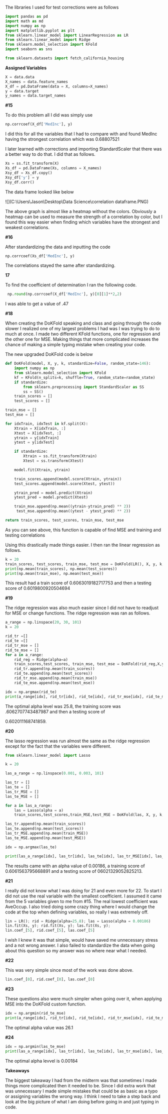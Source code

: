 The libraries I used for test corrections were as follows 

```python
import pandas as pd 
import math as md
import numpy as np
import matplotlib.pyplot as plt
from sklearn.linear_model import LinearRegression as LR
from sklearn.linear_model import Ridge
from sklearn.model_selection import KFold
import seaborn as sns

from sklearn.datasets import fetch_california_housing
```

**Assigned Variables** 

```python
X = data.data
X_names = data.feature_names
X_df = pd.DataFrame(data = X, columns=X_names)
y = data.target
y_names = data.target_names
```

**#15** 

To do this problem all I did was simply use 

```python
np.corrcoef(X_df['MedInc'], y)
```

I did this for all the variables that I had to compare with and found MedInc having the strongest correlation which was 0.68807521

I later learned with corrections and importing StandardScaler that there was a better way to do that. I did that as follows. 

```python
Xs = ss.fit_transform(X)
Xs_df = pd.DataFrame(Xs, columns = X_names)
Xsy_df = Xs_df.copy()
Xsy_df['y'] = y
Xsy_df.corr()
```

The data frame looked like below 

![](C:\Users\Jason\Desktop\Data Science\correlation dataframe.PNG)

The above graph is almost like a heatmap without the colors. Obviously a heatmap can be used to measure the strength of a correlation by color, but I found this way easier when finding which variables have the strongest and weakest correlations. 

**#16** 

After standardizing the data and inputting the code 

```python
np.corrcoef(Xs_df['MedInc'], y)
```

The correlations stayed the same after standardizing. 

**17** 

To find the coefficient of determination I ran the following code. 

```python
 np.round(np.corrcoef(X_df['MedInc'], y)[0][1]**2,2)
```

I was able to get a value of .47 

**#18**

When creating the DoKFold speaking and class and going through the code slower I realized one of my largest problems I had was I was trying to do to much at once. I made two different KFold functions, one for regression and the other one for MSE. Making things that more complicated increases the chance of making a simple typing mistake when creating your code. 

The new upgraded DoKFold code is below 

```python
def DoKFold(model, X, y, k, standardize=False, random_state=146):
    import numpy as np
    from sklearn.model_selection import KFold
    kf = KFold(n_splits=k, shuffle=True, random_state=random_state)
    if standardize:
        from sklearn.preprocessing import StandardScaler as SS
        ss = SS()
    train_scores = []
    test_scores = []

train_mse = []
test_mse = []

for idxTrain, idxTest in kf.split(X):
    Xtrain = X[idxTrain, :]
    Xtest = X[idxTest, :]
    ytrain = y[idxTrain]
    ytest = y[idxTest]

​    if standardize:
​        Xtrain = ss.fit_transform(Xtrain)
​        Xtest = ss.transform(Xtest)

​    model.fit(Xtrain, ytrain)

​    train_scores.append(model.score(Xtrain, ytrain))
​    test_scores.append(model.score(Xtest, ytest))

​    ytrain_pred = model.predict(Xtrain)
​    ytest_pred = model.predict(Xtest)

​    train_mse.append(np.mean((ytrain-ytrain_pred) ** 2))
     test_mse.append(np.mean((ytest - ytest_pred) ** 2))

return train_scores, test_scores, train_mse, test_mse
```

As you can see above, this function is capable of find MSE and training and testing correlations 

Using this drastically made things easier. I then ran the linear regression as follows. 

```python
k = 20
train_scores, test_scores, train_mse, test_mse = DoKFold(LR(), X, y, k, True)
print(np.mean(train_scores), np.mean(test_scores))
print(np.mean(train_mse), np.mean(test_mse))
```

This result had a train score of 0.6063019182717753 and then a testing score of 0.6019800920504694

**#19** 

The ridge regression was also much easier since I did not have to readjust for MSE or change functions. The ridge regression was ran as follows. 

```python
a_range = np.linspace(20, 30, 101)
k = 20

rid_tr =[]
rid_te =[]
rid_tr_mse = []
rid_te_mse = []
for a in a_range:
    rid_reg = Ridge(alpha=a)
    train_scores,test_scores, train_mse, test_mse = DoKFold(rid_reg,X,y,k,standardize=True)
    rid_tr.append(np.mean(train_scores))
    rid_te.append(np.mean(test_scores))
    rid_tr_mse.append(np.mean(train_mse))
    rid_te_mse.append(np.mean(test_mse))

idx = np.argmax(rid_te)
print(a_range[idx], rid_tr[idx], rid_te[idx], rid_tr_mse[idx], rid_te_mse[idx])
```

The optimal alpha level was 25.8, the training score was .6062707743487987 and then a testing score of 

0.602011168741859. 

**#20** 

The lasso regression was run almost the same as the ridge regression except for the fact that the variables were different. 

```python
from sklearn.linear_model import Lasso

k = 20

las_a_range = np.linspace(0.001, 0.003, 101)

las_tr = []
las_te = []
las_tr_MSE = []
las_te_MSE = []

for a in las_a_range:
    las = Lasso(alpha = a)
    train_scores,test_scores,train_MSE,test_MSE = DoKFold(las, X, y, k, True)

las_tr.append(np.mean(train_scores))
las_te.append(np.mean(test_scores))
las_tr_MSE.append(np.mean(train_MSE))
las_te_MSE.append(np.mean(test_MSE))

idx = np.argmax(las_te)

print(las_a_range[idx], las_tr[idx], las_te[idx], las_tr_MSE[idx], las_te_MSE[idx])
```

The results came with an alpha value of 0.00186, a training score of 0.6061563795668891 and a testing score of 06021329052825213.

**#21** 

I really did not know what I was doing for 21 and even more for 22.  To start I did not use the real variable with the smallest coefficient. I assumed it came from the 5 variables given to me from #15. The real lowest coefficient was AveOccup. I also tried doing some crazy thing where I would change the code at the top when defining variables, so really I was extremely off. 

```python
lin = LR(); rid = Ridge(alpha=25.8); las = Lasso(alpha = 0.00186)
lin.fit(Xs, y); rid.fit(Xs, y); las.fit(Xs, y);
lin.coef_[5], rid.coef_[5], las.coef_[5]
```

I wish I knew it was that simple, would have saved me unnecessary stress and a not wrong answer. I also failed to standardize the data when going about this question so my answer was no where near what I needed. 

**#22** 

This was very simple since most of the work was done above. 

```python
lin.coef_[0], rid.coef_[0], las.coef_[0]
```

**#23** 

These questions also were much simpler when going over it, when applying MSE into the DoKFold custom function.

```python
idx = np.argmin(rid_te_mse)
print(a_range[idx], rid_tr[idx], rid_te[idx], rid_tr_mse[idx], rid_te_mse[idx])
```

The optimal alpha value was 26.1 

**#24** 

```python
idx = np.argmin(las_te_mse)
print(las_a_range[idx], las_tr[idx], las_te[idx], las_tr_mse[idx], las_te_mse[idx])
```

The optimal alpha levvel is 0.00184

**Takeaways**

The biggest takeaway I had from the midterm was that sometimes I made things more complicated then it needed to be. Since I did extra work that was unnecessary I made simple mistakes that could be as basic as  a typo or assigning variables the wrong way. I think I need to take a step back and look at the big picture of what I am doing before going in and just typing in code. 